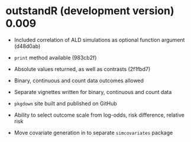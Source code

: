 # outstandR (development version) 0.009


* Included correlation of ALD simulations as optional function argument (d48d0ab)

* `print` method available (983cb2f)

* Absolute values returned, as well as contrasts (2f1fbd7)

* Binary, continuous and count data outcomes allowed

* Separate vignettes written for binary, continuous and count data

* `pkgdown` site built and published on GitHub

* Ability to select outcome scale from log-odds, risk difference, relative risk

* Move covariate generation in to separate `simcovariates` package
